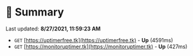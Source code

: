 # 📖 Summary
Last updated: **8/27/2021, 11:59:23 AM**

- `GET` [https://uptimerfree.tk](https://uptimerfree.tk) - **Up** (4591ms)
- `GET` [https://monitoruptimer.tk](https://monitoruptimer.tk) - **Up** (427ms)
